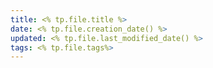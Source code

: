 ```yaml
---
title: <% tp.file.title %>
date: <% tp.file.creation_date() %>
updated: <% tp.file.last_modified_date() %>
tags: <% tp.file.tags%>
---
```


